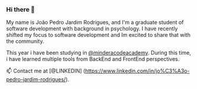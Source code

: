 ### Hi there 👋


My name is João Pedro Jardim Rodrigues, and I'm a graduate student of software development with background in psychology. I have recently shifted my focus to software development and Im excited to share that with the community.

This year i have been studying in [@minderacodeacademy](https://minderacodeacademy.com/).  During this time, i have learned multiple tools from BackEnd and FrontEnd perspectives.

📫 Contact me at [@LINKEDIN] (https://www.linkedin.com/in/jo%C3%A3o-pedro-jardim-rodrigues/).



<!--
**johnDoCodigo/johnDoCodigo** is a ✨ _special_ ✨ repository because its `README.md` (this file) appears on your GitHub profile.

Here are some ideas to get you started:

- 🔭 I’m currently working on ...
- 🌱 I’m currently learning ...
- 👯 I’m looking to collaborate on ...
- 🤔 I’m looking for help with ...
- 💬 Ask me about ...
- 📫 How to reach me: ...
- 😄 Pronouns: ...
- ⚡ Fun fact: ...
-->
